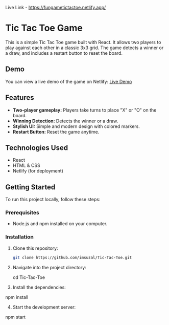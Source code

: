 Live Link - https://fungametictactoe.netlify.app/

# Tic Tac Toe Game

This is a simple Tic Tac Toe game built with React. It allows two players to play against each other in a classic 3x3 grid. The game detects a winner or a draw, and includes a restart button to reset the board.

## Demo

You can view a live demo of the game on Netlify: [Live Demo](https://fungametictactoe.netlify.app/)

## Features

- **Two-player gameplay:** Players take turns to place "X" or "O" on the board.
- **Winning Detection:** Detects the winner or a draw.
- **Stylish UI:** Simple and modern design with colored markers.
- **Restart Button:** Reset the game anytime.

## Technologies Used

- React
- HTML & CSS
- Netlify (for deployment)

## Getting Started

To run this project locally, follow these steps:

### Prerequisites

- Node.js and npm installed on your computer.

### Installation

1. Clone this repository:

   ```bash
   git clone https://github.com/imsuzal/Tic-Tac-Toe.git

2. Navigate into the project directory:

   cd Tic-Tac-Toe

3. Install the dependencies:

  npm install

4. Start the development server:
    
npm start

